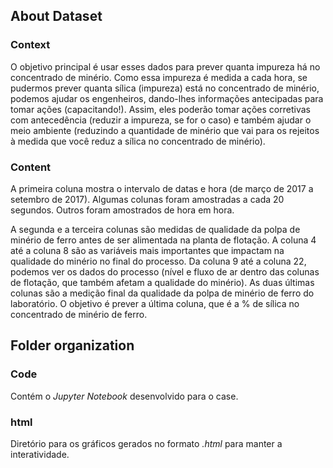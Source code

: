 ## About Dataset

### Context

O objetivo principal é usar esses dados para prever quanta impureza há no concentrado de minério. Como essa impureza é medida a cada hora, se pudermos prever quanta sílica (impureza) está no concentrado de minério, podemos ajudar os engenheiros, dando-lhes informações antecipadas para tomar ações (capacitando!). Assim, eles poderão tomar ações corretivas com antecedência (reduzir a impureza, se for o caso) e também ajudar o meio ambiente (reduzindo a quantidade de minério que vai para os rejeitos à medida que você reduz a sílica no concentrado de minério).

### Content

A primeira coluna mostra o intervalo de datas e hora (de março de 2017 a setembro de 2017). Algumas colunas foram amostradas a cada 20 segundos. Outros foram amostrados de hora em hora.

A segunda e a terceira colunas são medidas de qualidade da polpa de minério de ferro antes de ser alimentada na planta de flotação. A coluna 4 até a coluna 8 são as variáveis mais importantes que impactam na qualidade do minério no final do processo. Da coluna 9 até a coluna 22, podemos ver os dados do processo (nível e fluxo de ar dentro das colunas de flotação, que também afetam a qualidade do minério). As duas últimas colunas são a medição final da qualidade da polpa de minério de ferro do laboratório.
O objetivo é prever a última coluna, que é a % de sílica no concentrado de minério de ferro.

## Folder organization

### Code

Contém o *Jupyter Notebook* desenvolvido para o case.

### html

Diretório para os gráficos gerados no formato *.html* para manter a interatividade.